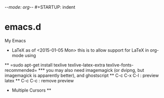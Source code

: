 -*-mode: org-*-
#+STARTUP: indent

emacs.d
=======

My Emacs

* LaTeX
as of <2015-01-05 Mon> this is to allow support for LaTeX in org-mode using

** =sudo apt-get install texlive texlive-latex-extra texlive-fonts-recommended=
*** you may also need imagemagick (or dvipng, but imagemagick is apparently better), and ghostscript
** C-c C-x C-l : preview latex
** C-c C-c : remove preview

* Multiple Cursors
** 
